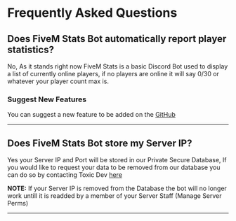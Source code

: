# Frequently Asked Questions

## Does FiveM Stats Bot automatically report player statistics?
No, As it stands right now FiveM Stats is a basic Discord Bot used to display
a list of currently online players, if no players are online it will say 0/30 or 
whatever your player count max is.

### Suggest New Features
You can suggest a new feature to be added on the [GitHub](https://github.com/TheRealToxicDev/FiveM-Stats-Bot)

---

## Does FiveM Stats Bot store my Server IP?
Yes your Server IP and Port will be stored in our Private Secure Database,
If you would like to request your data to be removed from our database you 
can do so by contacting Toxic Dev [here](https://redirect.toxicdev.me/discord)

**NOTE:** If your Server IP is removed from the Database the bot will no longer
work untill it is readded by a member of your Server Staff (Manage Server Perms)

--- 


